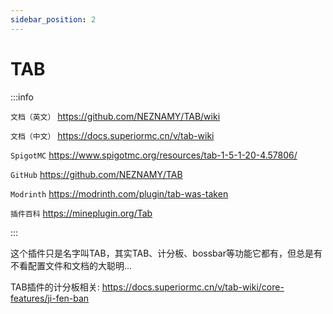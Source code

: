 ```yaml
---
sidebar_position: 2
---
```


# TAB

:::info

`文档（英文）` https://github.com/NEZNAMY/TAB/wiki

`文档（中文）` https://docs.superiormc.cn/v/tab-wiki

`SpigotMC` https://www.spigotmc.org/resources/tab-1-5-1-20-4.57806/

`GitHub` https://github.com/NEZNAMY/TAB

`Modrinth` https://modrinth.com/plugin/tab-was-taken

`插件百科` https://mineplugin.org/Tab

:::

这个插件只是名字叫TAB，其实TAB、计分板、bossbar等功能它都有，但总是有不看配置文件和文档的大聪明...

TAB插件的计分板相关: https://docs.superiormc.cn/v/tab-wiki/core-features/ji-fen-ban

